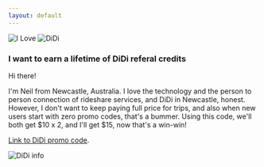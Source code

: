 ```yaml
---
layout: default
---
```


![I Love](https://ilovedidi.github.io/i-heart.png)
![DiDi](https://ilovedidi.github.io/didi.png)


### I want to earn a lifetime of DiDi referal credits

Hi there! 

I'm Neil from Newcastle, Australia. I love the technology and the person to person connection of rideshare services, and DiDi in Newcastle, honest. However, I don't want to keep paying full price for trips, and also when new users start with zero promo codes, that's a bummer. Using this code, we'll both get $10 x 2, and I'll get $15, now that's a win-win! 

[Link to DiDi promo code](https://d.didiglobal.com/qMmbYZwXrdCJu).


![DiDi info](https://ilovedidi.github.io/twenty-dollars.png)
